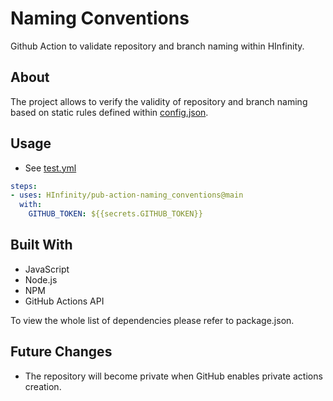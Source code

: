 # Naming Conventions

Github Action to validate repository and branch naming within HInfinity.

## About

The project allows to verify the validity of repository and branch naming based on static rules defined within [config.json](./config/config.json).

## Usage

-   See [test.yml](./.github/workflows/test.yml)

```yaml
steps:
- uses: HInfinity/pub-action-naming_conventions@main
  with:
    GITHUB_TOKEN: ${{secrets.GITHUB_TOKEN}}
```

## Built With

-   JavaScript
-   Node.js
-   NPM
-   GitHub Actions API

To view the whole list of dependencies please refer to package.json.

## Future Changes

-   The repository will become private when GitHub enables private actions creation.
